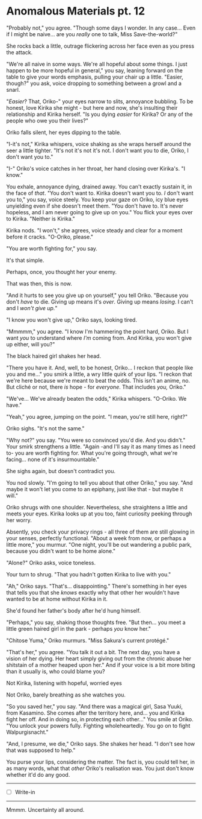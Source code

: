 # Anomalous Materials pt. 12

"Probably not," you agree. "Though some days I wonder. In any case... Even if I might be naive... are you *really* one to talk, Miss Save-the-world?"

She rocks back a little, outrage flickering across her face even as you press the attack.

"We're all naive in some ways. We're all hopeful about some things. I just happen to be more hopeful in general," you say, leaning forward on the table to give your words emphasis, pulling your chair up a little. "Easier, though?" you ask, voice dropping to something between a growl and a snarl.

"*Easier*? That, Oriko-" your eyes narrow to slits, annoyance bubbling. To be honest, love Kirika she might - but here and now, she's insulting their relationship and Kirika herself. "Is you dying *easier* for Kirika? Or any of the people who owe you their lives?"

Oriko falls silent, her eyes dipping to the table.

"I-it's not," Kirika whispers, voice shaking as she wraps herself around the seer a little tighter. "It's not it's not it's not. I don't want you to die, Oriko, I don't want you to."

"I-" Oriko's voice catches in her throat, her hand closing over Kirika's. "I know."

You exhale, annoyance dying, drained away. You can't exactly sustain it, in the face of *that*. "You don't want to. Kirika doesn't want you to. *I* don't want you to," you say, voice steely. You keep your gaze on Oriko, icy blue eyes unyielding even if she doesn't meet them. "You don't have to. It's never hopeless, and I am never going to give up on you." You flick your eyes over to Kirika. "Neither is Kirika."

Kirika nods. "I won't," she agrees, voice steady and clear for a moment before it cracks. "O-Oriko, please."

"You are worth fighting for," you say.

It's that simple.

Perhaps, once, you thought her your enemy.

That was then, this is now.

"And it hurts to see you give up on yourself," you tell Oriko. "Because you don't *have* to die. Giving up means it's *over*. Giving up means *losing*. I can't and I *won't give up.*"

"I know you won't give up," Oriko says, looking tired.

"Mmmmm," you agree. "I know I'm hammering the point hard, Oriko. But I want *you* to understand where *I'm* coming from. And Kirika, you won't give up either, will you?"

The black haired girl shakes her head.

"There you have it. And, well, to be honest, Oriko... I reckon that people like you and me..." you smirk a little, a wry little quirk of your lips. "I reckon that we're here because we're meant to beat the odds. This isn't an anime, no. But cliché or not, there *is* hope - for *everyone*. That includes *you,* Oriko."

"We've... We've already beaten the odds," Kirika whispers. "O-Oriko. We have."

"Yeah," you agree, jumping on the point. "I mean, you're still here, right?"

Oriko sighs. "It's not the same."

"Why not?" you say. "You were so convinced you'd die. And you didn't." Your smirk strengthens a little. "Again -and I'll say it as many times as I need to- you are worth fighting for. What you're going through, what we're facing... none of it's insurmountable."

She sighs again, but doesn't contradict you.

You nod slowly. "I'm going to tell you about that other Oriko," you say. "And maybe it won't let you come to an epiphany, just like that - but maybe it will."

Oriko shrugs with one shoulder. Nevertheless, she straightens a little and meets your eyes. Kirika looks up at you too, faint curiosity peeking through her worry.

Absently, you check your privacy rings - all three of them are still glowing in your senses, perfectly functional. "About a week from now, or perhaps a little more," you murmur. "One night, you'll be out wandering a public park, because you didn't want to be home alone."

"Alone?" Oriko asks, voice toneless.

Your turn to shrug. "That you hadn't gotten Kirika to live with you."

"Ah," Oriko says. "That's... disappointing." There's something in her eyes that tells you that she *knows* exactly why that other her wouldn't have wanted to be at home without Kirika in it.

She'd found her father's body after he'd hung himself.

"Perhaps," you say, shaking those thoughts free. "But then... you meet a little green haired girl in the park - perhaps *you* know her."

"Chitose Yuma," Oriko murmurs. "Miss Sakura's current protégé."

"That's her," you agree. "You talk it out a bit. The next day, you have a vision of her dying. Her heart simply giving out from the chronic abuse her shitstain of a mother heaped upon her." And if your voice is a bit more biting than it usually is, who could blame you?

Not Kirika, listening with hopeful, worried eyes

Not Oriko, barely breathing as she watches you.

"So you saved her," you say. "And there was a magical girl, Sasa Yuuki, from Kasamino. She comes after the territory here, and... you and Kirika fight her off. And in doing so, in protecting each other..." You smile at Oriko. "You unlock your powers fully. Fighting wholeheartedly. You go on to fight Walpurgisnacht."

"And, I presume, we die," Oriko says. She shakes her head. "I don't see how that was supposed to help."

You purse your lips, considering the matter. The fact is, you could tell her, in as many words, what that *other* Oriko's realisation was. You just don't know whether it'd do any good.

---

- [ ] Write-in

---

Mmmm. Uncertainty all around.
